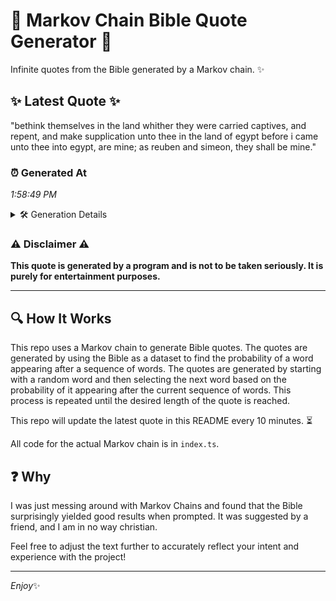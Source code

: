 # 📖 Markov Chain Bible Quote Generator 📖

Infinite quotes from the Bible generated by a Markov chain. ✨

## ✨ Latest Quote ✨
"bethink themselves in the land whither they were carried captives, and repent, and make supplication unto thee in the land of egypt before i came unto thee into egypt, are mine; as reuben and simeon, they shall be mine."

### ⏰ Generated At
*1:58:49 PM*

<details>
    <summary>🛠️ Generation Details</summary>
    <p>
        <strong>🌱 Seed:</strong> bethink<br>
        <strong>🔄 Iterations:</strong> 38<br>
        <strong>📜 Context History:</strong><br>[ bethink ]: themselves<br>[ bethink, themselves ]: in<br>[ bethink, themselves, in ]: the<br>[ bethink, themselves, in, the ]: land<br>[ bethink, themselves, in, the, land ]: whither<br>[ bethink, themselves, in, the, land, whither ]: they<br>[ themselves, in, the, land, whither, they ]: were<br>[ in, the, land, whither, they, were ]: carried<br>[ the, land, whither, they, were, carried ]: captives,<br>[ land, whither, they, were, carried, captives, ]: and<br>[ whither, they, were, carried, captives,, and ]: repent,<br>[ they, were, carried, captives,, and, repent, ]: and<br>[ were, carried, captives,, and, repent,, and ]: make<br>[ carried, captives,, and, repent,, and, make ]: supplication<br>[ captives,, and, repent,, and, make, supplication ]: unto<br>[ and, repent,, and, make, supplication, unto ]: thee<br>[ repent,, and, make, supplication, unto, thee ]: in<br>[ and, make, supplication, unto, thee, in ]: the<br>[ make, supplication, unto, thee, in, the ]: land<br>[ supplication, unto, thee, in, the, land ]: of<br>[ unto, thee, in, the, land, of ]: egypt<br>[ thee, in, the, land, of, egypt ]: before<br>[ in, the, land, of, egypt, before ]: i<br>[ the, land, of, egypt, before, i ]: came<br>[ land, of, egypt, before, i, came ]: unto<br>[ of, egypt, before, i, came, unto ]: thee<br>[ egypt, before, i, came, unto, thee ]: into<br>[ before, i, came, unto, thee, into ]: egypt,<br>[ i, came, unto, thee, into, egypt, ]: are<br>[ came, unto, thee, into, egypt,, are ]: mine;<br>[ unto, thee, into, egypt,, are, mine; ]: as<br>[ thee, into, egypt,, are, mine;, as ]: reuben<br>[ into, egypt,, are, mine;, as, reuben ]: and<br>[ egypt,, are, mine;, as, reuben, and ]: simeon,<br>[ are, mine;, as, reuben, and, simeon, ]: they<br>[ mine;, as, reuben, and, simeon,, they ]: shall<br>[ as, reuben, and, simeon,, they, shall ]: be<br>[ reuben, and, simeon,, they, shall, be ]: mine.<br>
    </p>
</details>

### ⚠️ Disclaimer ⚠️
**This quote is generated by a program and is not to be taken seriously. It is purely for entertainment purposes.**

---

## 🔍 How It Works

This repo uses a Markov chain to generate Bible quotes. The quotes are generated by using the Bible as a dataset to find the probability of a word appearing after a sequence of words. The quotes are generated by starting with a random word and then selecting the next word based on the probability of it appearing after the current sequence of words. This process is repeated until the desired length of the quote is reached.

This repo will update the latest quote in this README every 10 minutes. ⏳

All code for the actual Markov chain is in `index.ts`.

## ❓ Why

I was just messing around with Markov Chains and found that the Bible surprisingly yielded good results when prompted. 
It was suggested by a friend, and I am in no way christian.

Feel free to adjust the text further to accurately reflect your intent and experience with the project!

---

*Enjoy*✨
